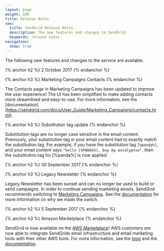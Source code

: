 ```yaml
---
layout: page
weight: 100
title: Release Notes
seo:
  title: SendGrid Release Notes
  description: The new features and changes to SendGrid
  keywords: release notes
navigation:
  show: true
---
```

The following new features and changes to the service are available.

{% anchor h2 %}
2 October 2017
{% endanchor %}

{% anchor h3 %}
Marketing Campaigns Contacts
{% endanchor %}

The Contacts page in Marketing Campaigns has been updated to improve the user experience! The UI has been simplified to make adding contacts more streamlined and easy-to-use. For more information, see the [documentation] (https://sendgrid.com/docs/User_Guide/Marketing_Campaigns/contacts.html).

{% anchor h3 %}
Substitution tag update
{% endanchor %}

Substitution tags are no longer case sensitive in the email content. Previously, your substitution tag in your email content had to exactly match the substitution tag. For example, if you have the substitution tag `[%panda%]`, and your email content says `"hello [%PANda%], buy my eucalyptus"`, then the substitution tag for [%panda%] is now applied.

{% anchor h2 %}
30 September 2017
{% endanchor %}

{% anchor h3 %}
Legacy Newsletter
{% endanchor %}

Legacy Newsletter has been sunset and can no longer be used to build or send campaigns. In order to continue sending marketing emails, SendGrid recommends switching to [Marketing Campaigns](https://sendgrid.com/docs/User_Guide/Marketing_Campaigns/index.html). See the [documentation](https://sendgrid.com/docs/User_Guide/Legacy_Newsletter/index.html) for more information on why we made the switch.

{% anchor h2 %}
5 September 2017
{% endanchor %}

{% anchor h3 %}
Amazon Marketplace
{% endanchor %}

SendGrid is now available on the [AWS Marketplace](https://aws.amazon.com/marketplace/pp/B074CQY6KB)! AWS customers are now able to integrate SendGrids email infrastructure and email marketing tools with their other AWS tools. For more information, see the [blog](https://aws.amazon.com/blogs/apn/inside-sendgrids-expanded-relationship-with-aws/) and the [documentation](https://sendgrid.com/docs/Integrate/Partners/Amazon_Marketplace.html).


